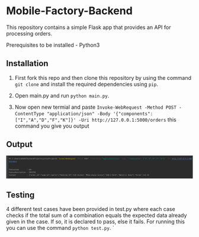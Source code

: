 # Mobile-Factory-Backend

This repository contains a simple Flask app that provides an API for processing orders.

Prerequisites to be installed - Python3

## Installation

1. First fork this repo and then clone this repository by using the command `git clone` and install the required dependencies using `pip`.

2. Open main.py and run `python main.py`.

3. Now open new termial and paste `Invoke-WebRequest -Method POST -ContentType "application/json" -Body '{"components": ["I","A","D","F","K"]}' -Uri http://127.0.0.1:5000/orders` this command you give you output

## Output

![output](https://github.com/Akashsingh310/Mobile-Factory-Backend/blob/main/1.png)


## Testing

4 different test cases have been provided in test.py where each case checks if the total sum of a combination equals the expected data already given in the case. If so, it is declared to pass, else it fails.
For running this you can use the command `python test.py`.
`

